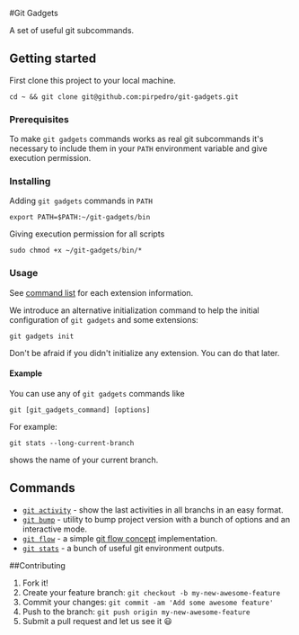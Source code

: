 #Git Gadgets

A set of useful git subcommands.

## Getting started

First clone this project to your local machine.
```
cd ~ && git clone git@github.com:pirpedro/git-gadgets.git
```

### Prerequisites

To make `git gadgets` commands works as real git subcommands it's necessary to include them in your `PATH` environment variable and give execution permission.

### Installing
Adding `git gadgets` commands in `PATH`
```
export PATH=$PATH:~/git-gadgets/bin
```
Giving execution permission for all scripts
```
sudo chmod +x ~/git-gadgets/bin/*
```

### Usage

See [command list](docs/commands.md) for each extension information.

We introduce an alternative initialization command to help the initial configuration of `git gadgets` and some extensions:

```
git gadgets init
```
Don't be afraid if you didn't initialize any extension. You can do that later.

#### Example
You can use any of `git gadgets` commands like

`git [git_gadgets_command] [options]`

For example:
```
git stats --long-current-branch
```
shows the name of your current branch.



## Commands
-   [`git activity`](docs/activity.md) - show the last activities in all branchs in an easy format.
-   [`git bump`](docs/bump.md) - utility to bump project version with a bunch of options and an interactive mode.
-   [`git flow`](docs/flow.md) - a simple [git flow concept](http://nvie.com/posts/a-successful-git-branching-model/) implementation.
-   [`git stats`](docs/stats.md) - a bunch of useful git environment outputs.

##Contributing
1. Fork it!
2. Create your feature branch: `git checkout -b my-new-awesome-feature`
3. Commit your changes: `git commit -am 'Add some awesome feature'`
4. Push to the branch: `git push origin my-new-awesome-feature`
5. Submit a pull request and let us see it :smiley:
